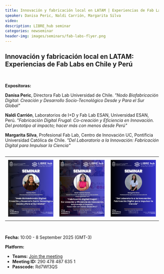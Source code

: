 ```yaml
---
title: Innovación y fabricación local en LATAM | Experiencias de Fab Labs en Chile y Perú
speaker: Danisa Peric, Naldi Carrión, Margarita Silva
video: 
description: LIBRE_hub seminar
categories: newseminar
header-img: images/seminars/fab-labs-flyer.png
---
```


## Innovación y fabricación local en LATAM: Experiencias de Fab Labs en Chile y Perú
<br>

**Expositoras:**

**Danisa Peric**, Directora Fab Lab Universidad de Chile. _"Nodo Biofabricación Digital: Creación y Desarrollo Socio-Tecnológico Desde y Para el Sur Global"_

**Naldi Carrión**, Laboratorios de I+D y Fab Lab ESAN, Universidad ESAN, Perú. _"Fabricación Digital Frugal: Co-creación
y Eficiencia en Innovación. Del prototipo al impacto; hacer más con menos desde Perú"_

**Margarita Silva**, Profesional Fab Lab, Centro de Innovación UC, Pontificia Universidad Católica de Chile. _"Del Laboratorio a la Innovación: Fabricación Digital para Impulsar la Ciencia"_

<div style="overflow-x:auto;">
  <table style="width:100%; border:none;">
    <tr>
      <td style="text-align:center; vertical-align:top; padding:10px; width:33.33%;">
        <img src="/images/seminars/danisa-peric-flyer.png" style="max-width:100%; height:auto;">
      </td>
      <td style="text-align:center; vertical-align:top; padding:10px; width:33.33%;">
        <img src="/images/seminars/naldi-carrion-flyer.png" style="max-width:100%; height:auto;">
      </td>
      <td style="text-align:center; vertical-align:top; padding:10px; width:33.33%;">
        <img src="/images/seminars/margarita-silva-flyer.png" style="max-width:100%; height:auto;">
      </td>
    </tr>
  </table>
</div>

<br>

**Fecha:** 10:00 - 8 September 2025 (GMT-3)

**Platform:**
- **Teams:** [Join the meeting](https://nam10.safelinks.protection.outlook.com/ap/t-59584e83/?url=https%3A%2F%2Fteams.microsoft.com%2Fl%2Fmeetup-join%2F19%253ameeting_OTkwMTVkYTMtMWVhOS00M2MwLTg2ZWItYjA1MWY1OWI1OWEz%2540thread.v2%2F0%3Fcontext%3D%257b%2522Tid%2522%253a%25225ff5d9fa-f83f-4ac1-a4d2-eb48ea0a00d2%2522%252c%2522Oid%2522%253a%2522b066b156-36d2-4bf1-8723-85ab0bba4b91%2522%257d&data=05%7C02%7Cpgpadilla%40uc.cl%7Cc7208f8a62154cdb916408ddead90de3%7C5ff5d9faf83f4ac1a4d2eb48ea0a00d2%7C0%7C0%7C638924940398535716%7CUnknown%7CTWFpbGZsb3d8eyJFbXB0eU1hcGkiOnRydWUsIlYiOiIwLjAuMDAwMCIsIlAiOiJXaW4zMiIsIkFOIjoiTWFpbCIsIldUIjoyfQ%3D%3D%7C0%7C%7C%7C&sdata=Bzu8v%2B7FwR8WEyzWQXdSYWbVarMJUPFPa3oXHP7cwWA%3D&reserved=0)
- **Meeting ID:** 290 478 487 635 1
- **Passcode:** Rd7Wf3QS
